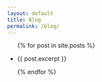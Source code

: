 ```yaml
---
layout: default
title: Blog
permalink: /blog/
---
```


<ul class="blog-list">
  {% for post in site.posts %}
    <li>
      <p>{{ post.excerpt }}</p>
    </li>
  {% endfor %}
</ul>